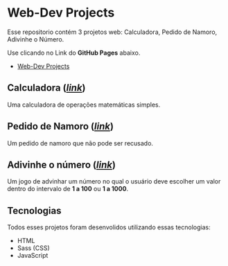 # Web-Dev Projects
Esse repositorio contém 3 projetos web: Calculadora, Pedido de Namoro, Adivinhe o Número.

Use clicando no Link do **GitHub Pages** abaixo.

- [Web-Dev Projects](https://rianreiss.github.io/web-dev-projects/)

## Calculadora (_[link](https://rianreiss.github.io/web-dev-projects/projects/calculator/index.html)_)
Uma calculadora de operações matemáticas simples.

## Pedido de Namoro (_[link](https://rianreiss.github.io/web-dev-projects/projects/date-invite/index.html)_)
Um pedido de namoro que não pode ser recusado.

## Adivinhe o número (_[link](https://rianreiss.github.io/web-dev-projects/projects/guess-number/index.html)_)
Um jogo de advinhar um número no qual o usuário deve escolher um valor dentro do intervalo de **1 a 100** ou **1 a 1000**.

## Tecnologias
Todos esses projetos foram desenvolidos utilizando essas tecnologias:
- HTML
- Sass (CSS)
- JavaScript